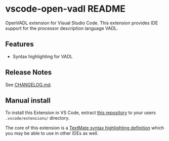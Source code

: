 # vscode-open-vadl README

OpenVADL extension for Visual Studio Code. This extension provides IDE support for the processor description language VADL.

## Features

- Syntax highlighting for VADL

## Release Notes

See [CHANGELOG.md](CHANGELOG.md).

## Manual install

To install this Extension in VS Code, extract [this repository](https://github.com/OpenVADL/vscode-open-vadl) to your users `.vscode/extensions/` directory.

The core of this extension is a [TextMate syntax highlighting definition](syntaxes/vadl.tmLanguage.json) which you may be able to use in other IDEs as well.
